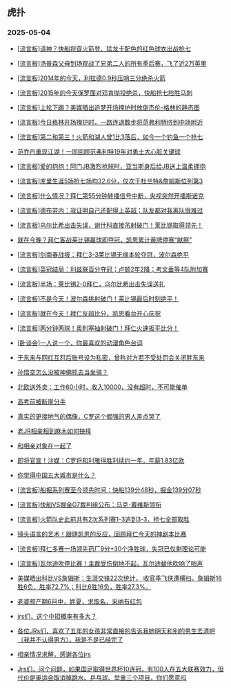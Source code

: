 ## 虎扑 
### 2025-05-04

+ [[流言板]请神？快船将穿火箭登、猛龙卡配色的红色球衣出战抢七](https://bbs.hupu.com/632347859.html)

+ [[流言板]汤普森父母到场观战了兄弟二人的所有季后赛，飞了近2万英里](https://bbs.hupu.com/632348333.html)

+ [[流言板]2014年的今天，利拉德0.9秒压哨三分绝杀火箭](https://bbs.hupu.com/632349809.html)

+ [[流言板]2015年的今天保罗面对邓肯抛投绝杀，快船抢七险胜马刺](https://bbs.hupu.com/632349958.html)

+ [[流言板]上抡下踢？美媒晒出追梦开场掩护时放倒杰伦-格林的静态图](https://bbs.hupu.com/632348539.html)

+ [[流言板]今日格林开场掩护时，一路连退数步将范弗利特挤到中场附近](https://bbs.hupu.com/632348845.html)

+ [[流言板]第二和第三！火箭和湖人曾1比3落后，如今一个钓鱼一个抢七](https://bbs.hupu.com/632348065.html)

+ [范乔丹重现江湖！一同回顾范弗利特19年对勇士大心脏关键球](https://bbs.hupu.com/632345754.html)

+ [[流言板]爱的抱抱！阿门JB激烈抢球时，亚当斯身后给JB送上温柔拥抱](https://bbs.hupu.com/632348185.html)

+ [[流言板]库里生涯5场抢七场均32.6分，仅次于杜兰特&amp;詹姆斯位列第3](https://bbs.hupu.com/632346840.html)

+ [[流言板]什么情况？拜仁第55分钟转播信号中断，央视突然开播斯诺克](https://bbs.hupu.com/632351011.html)

+ [[流言板]德布劳内：我证明自己还配得上英超；队友都对我离队很难过](https://bbs.hupu.com/632341128.html)

+ [[流言板]乌尔比希出击失误，谢什科直接吊射破门！莱比锡取得领先！](https://bbs.hupu.com/632349503.html)

+ [就在今晚？拜仁客战莱比锡赢球即夺冠，凯恩累计黄牌停赛“献祭”](https://bbs.hupu.com/632340258.html)

+ [[流言板]剑南春战报：拜仁3-3莱比锡无缘本轮夺冠，波尔森绝平](https://bbs.hupu.com/632351747.html)

+ [[流言板]英冠结局：利兹联百分夺冠；卢顿2年2降；考文垂等4队附加赛](https://bbs.hupu.com/632349249.html)

+ [[流言板]半场：莱比锡2-0拜仁，乌尔比希出击失误送礼](https://bbs.hupu.com/632350463.html)

+ [[流言板]不是今天！波尔森挑射破门！莱比锡最后时刻绝平！](https://bbs.hupu.com/632351717.html)

+ [[流言板]就在今天！拜仁反超比分，凯恩看台开心庆祝](https://bbs.hupu.com/632351562.html)

+ [[流言板]两分钟两球！奥利塞抽射破门！拜仁火速扳平比分！](https://bbs.hupu.com/632351193.html)

+ [[卧谈会]一人说一个，你最喜欢的动漫角色台词](https://bbs.hupu.com/632348530.html)

+ [于东来与网红互怼后账号设为私密，曾称对方若不受处罚会关闭胖东来](https://bbs.hupu.com/632346068.html)

+ [孙悟空怎么没被神佛抓去当坐骑？](https://bbs.hupu.com/632347027.html)

+ [北欧送外卖：工作60小时，收入10000，没有超时，不可能催单](https://bbs.hupu.com/632345658.html)

+ [高考前被断崖分手](https://bbs.hupu.com/632348913.html)

+ [真实的更接地气的偶像，C罗这个倔强的男人差点哭了](https://bbs.hupu.com/632348324.html)

+ [老JR相亲相到麻木如何抉择](https://bbs.hupu.com/632346185.html)

+ [和相亲对象在一起了](https://bbs.hupu.com/632348389.html)

+ [即将官宣！沙媒：C罗将和利雅得胜利续约一年，年薪1.83亿欧](https://bbs.hupu.com/632348247.html)

+ [你觉得中国五大城市是什么？](https://bbs.hupu.com/632346248.html)

+ [[流言板]船掘系列赛至今领先时间：快船139分48秒，掘金139分07秒](https://bbs.hupu.com/632350989.html)

+ [[流言板]快船VS掘金G7裁判组公布：马克-戴维斯领衔](https://bbs.hupu.com/632351473.html)

+ [[流言板]火箭队史此前共有2次系列赛1-3追到3-3，抢七全部取胜](https://bbs.hupu.com/632350364.html)

+ [镜头语言的艺术！跟随凯恩的反应，回顾拜仁今天的神剧本比赛](https://bbs.hupu.com/632352084.html)

+ [[流言板]拜仁多赛一场领先药厂9分+30个净胜球，失冠已仅剩理论可能](https://bbs.hupu.com/632351983.html)

+ [[流言板]瓦尔迪吹停比赛！主裁受伤倒地不起，瓦尔迪替他吹响了哨声](https://bbs.hupu.com/632351356.html)

+ [美媒晒出科比VS詹姆斯：生涯交锋22次统计， 收官季飞侠遭横扫。詹姆斯16胜6负，胜率72.7%；科比6胜16负，胜率27.3%。](https://bbs.hupu.com/632348781.html)

+ [老婆预产期6月中，姓夏，求取名，采纳有红包](https://bbs.hupu.com/632348161.html)

+ [jrs们，这个中招概率有多大？](https://bbs.hupu.com/632348863.html)

+ [各位JRs们，喜欢了五年的女孩非常直接的告诉我她明天和别的男生去清吧（我并不认得男方），我是不是已经完了](https://bbs.hupu.com/632347319.html)

+ [相亲情况求解，感谢各位jrs](https://bbs.hupu.com/632348397.html)

+ [Jrs们，问个问题，如果国足取得世界杯10连冠，有100人在五大联赛效力，但代价是奥运会取消掉跳水、乒乓球、举重三个项目，你们愿意吗](https://bbs.hupu.com/632350054.html)

